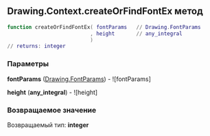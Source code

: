 ## Drawing.Context.createOrFindFontEx метод


```lua
function createOrFindFontEx( fontParams   // Drawing.FontParams
                           , height       // any_integral
                           )
// returns: integer
```


### Параметры

**fontParams** ([Drawing.FontParams](../../Drawing/FontParams.md)) - ![fontParams]

**height** (**any_integral**) - ![height]

### Возвращаемое значение

Возвращаемый тип: **integer**

